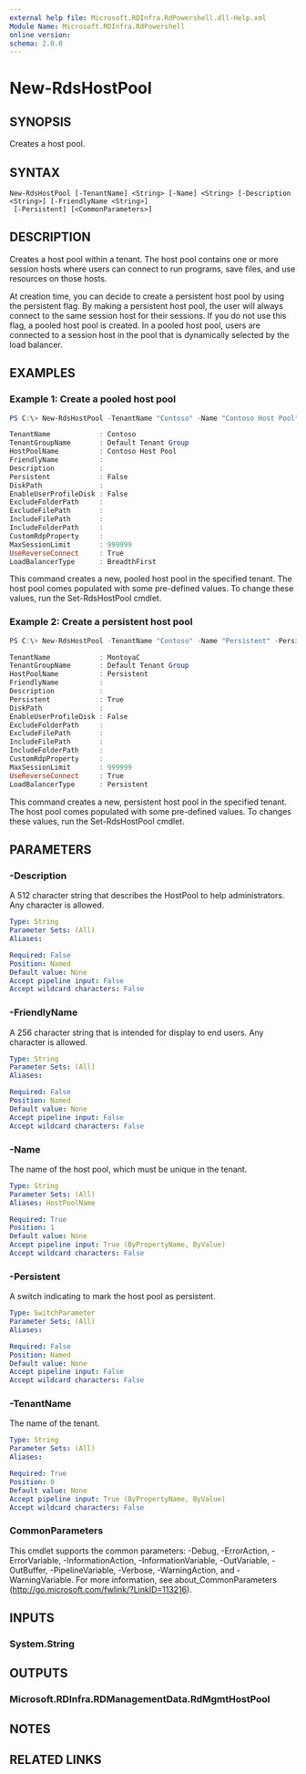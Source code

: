 ```yaml
---
external help file: Microsoft.RDInfra.RdPowershell.dll-Help.xml
Module Name: Microsoft.RDInfra.RdPowershell
online version:
schema: 2.0.0
---
```


# New-RdsHostPool

## SYNOPSIS
Creates a host pool. 

## SYNTAX

```
New-RdsHostPool [-TenantName] <String> [-Name] <String> [-Description <String>] [-FriendlyName <String>]
 [-Persistent] [<CommonParameters>]
```

## DESCRIPTION
Creates a host pool within a tenant. The host pool contains one or more session hosts where users can connect to run programs, save files, and use resources on those hosts.

At creation time, you can decide to create a persistent host pool by using the persistent flag. By making a persistent host pool, the user will always connect to the same session host for their sessions. If you do not use this flag, a pooled host pool is created. In a pooled host pool, users are connected to a session host in the pool that is dynamically selected by the load balancer.

## EXAMPLES

### Example 1: Create a pooled host pool
```powershell
PS C:\> New-RdsHostPool -TenantName "Contoso" -Name "Contoso Host Pool"

TenantName            : Contoso
TenantGroupName       : Default Tenant Group
HostPoolName          : Contoso Host Pool
FriendlyName          :
Description           :
Persistent            : False
DiskPath              :
EnableUserProfileDisk : False
ExcludeFolderPath     :
ExcludeFilePath       :
IncludeFilePath       :
IncludeFolderPath     :
CustomRdpProperty     :
MaxSessionLimit       : 999999
UseReverseConnect     : True
LoadBalancerType      : BreadthFirst
```
This command creates a new, pooled host pool in the specified tenant. The host pool comes populated with some pre-defined values. To change these values, run the Set-RdsHostPool cmdlet.

### Example 2: Create a persistent host pool
```powershell
PS C:\> New-RdsHostPool -TenantName "Contoso" -Name "Persistent" -Persistent

TenantName            : MontoyaC
TenantGroupName       : Default Tenant Group
HostPoolName          : Persistent
FriendlyName          :
Description           :
Persistent            : True
DiskPath              :
EnableUserProfileDisk : False
ExcludeFolderPath     :
ExcludeFilePath       :
IncludeFilePath       :
IncludeFolderPath     :
CustomRdpProperty     :
MaxSessionLimit       : 999999
UseReverseConnect     : True
LoadBalancerType      : Persistent
```
This command creates a new, persistent host pool in the specified tenant. The host pool comes populated with some pre-defined values. To changes these values, run the Set-RdsHostPool cmdlet.

## PARAMETERS

### -Description
A 512 character string that describes the HostPool to help administrators. Any character is allowed. 

```yaml
Type: String
Parameter Sets: (All)
Aliases:

Required: False
Position: Named
Default value: None
Accept pipeline input: False
Accept wildcard characters: False
```

### -FriendlyName
A 256 character string that is intended for display to end users. Any character is allowed. 

```yaml
Type: String
Parameter Sets: (All)
Aliases:

Required: False
Position: Named
Default value: None
Accept pipeline input: False
Accept wildcard characters: False
```

### -Name
The name of the host pool, which must be unique in the tenant.

```yaml
Type: String
Parameter Sets: (All)
Aliases: HostPoolName

Required: True
Position: 1
Default value: None
Accept pipeline input: True (ByPropertyName, ByValue)
Accept wildcard characters: False
```

### -Persistent
A switch indicating to mark the host pool as persistent.

```yaml
Type: SwitchParameter
Parameter Sets: (All)
Aliases:

Required: False
Position: Named
Default value: None
Accept pipeline input: False
Accept wildcard characters: False
```

### -TenantName
The name of the tenant.

```yaml
Type: String
Parameter Sets: (All)
Aliases:

Required: True
Position: 0
Default value: None
Accept pipeline input: True (ByPropertyName, ByValue)
Accept wildcard characters: False
```

### CommonParameters
This cmdlet supports the common parameters: -Debug, -ErrorAction, -ErrorVariable, -InformationAction, -InformationVariable, -OutVariable, -OutBuffer, -PipelineVariable, -Verbose, -WarningAction, and -WarningVariable. For more information, see about_CommonParameters (http://go.microsoft.com/fwlink/?LinkID=113216).

## INPUTS

### System.String

## OUTPUTS

### Microsoft.RDInfra.RDManagementData.RdMgmtHostPool

## NOTES

## RELATED LINKS

